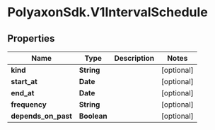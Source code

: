 # PolyaxonSdk.V1IntervalSchedule

## Properties
Name | Type | Description | Notes
------------ | ------------- | ------------- | -------------
**kind** | **String** |  | [optional] 
**start_at** | **Date** |  | [optional] 
**end_at** | **Date** |  | [optional] 
**frequency** | **String** |  | [optional] 
**depends_on_past** | **Boolean** |  | [optional] 



